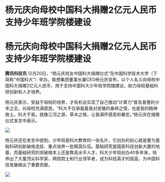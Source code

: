 # 杨元庆向母校中国科大捐赠2亿元人民币 支持少年班学院楼建设

# 杨元庆向母校中国科大捐赠2亿元人民币 支持少年班学院楼建设

**腾讯科技讯**
12月20日，“杨元庆校友中国科大捐赠仪式”在中国科学技术大学（下简称“中国科大”）举办。联想集团董事长兼CEO杨元庆宣布，以个人名义向母校中国科大捐赠2亿元人民币，用于支持中国科大少年班学院楼建设，助力母校基础科研创新和人才培养。

杨元庆表示，受益于母校的培育，才有机会实现了自己推动“计算力”普及普惠的少年之志，对母校充满感恩。“科大不仅承载着我对安徽的桑梓之情，也是我的精神故土。科大于我，就像江河之源，草木之根，让我满怀感恩和眷恋。”杨元庆在捐赠仪式发言中表示。

![](https://inews.gtimg.com/news_bt/OLWOEmMUII7C1G6YdWjErqBIvAJr0_QXvggOKx_G4M9gIAA/1000)

杨元庆还在发言中提到，少年班是科大教育的一张名片，它创办的初心就是要为基础科研创新破格选拔、重点培养一批精英队伍。基础研究是国家科技创新大厦的地基，而基础研究的突破根本上还是靠高水平人才。科大少年班创办40多年来，培养出了大量顶尖科学家、两院院士和行业领军者，成为科技英才的摇篮，为中国科技发展做出了重要贡献。

![](https://inews.gtimg.com/news_bt/ODqH8l9usTDqMEYHBY40svC4P8qylBWnDW8p_YdsljbtEAA/1000)

